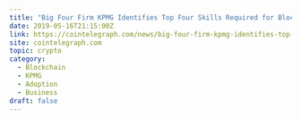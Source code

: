 ```yaml
---
title: "Big Four Firm KPMG Identifies Top Four Skills Required for Blockchain Career"
date: 2019-05-16T21:15:00Z
link: https://cointelegraph.com/news/big-four-firm-kpmg-identifies-top-four-skills-required-for-blockchain-career?utm_medium=RSS&utm_source=hune
site: cointelegraph.com
topic: crypto
category:
  - Blockchain
  - KPMG
  - Adoption
  - Business
draft: false
---
```

